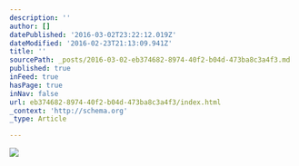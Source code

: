 ```yaml
---
description: ''
author: []
datePublished: '2016-03-02T23:22:12.019Z'
dateModified: '2016-02-23T21:13:09.941Z'
title: ''
sourcePath: _posts/2016-03-02-eb374682-8974-40f2-b04d-473ba8c3a4f3.md
published: true
inFeed: true
hasPage: true
inNav: false
url: eb374682-8974-40f2-b04d-473ba8c3a4f3/index.html
_context: 'http://schema.org'
_type: Article

---
```

![](https://the-grid-user-content.s3-us-west-2.amazonaws.com/ee7a721e-0018-4c7c-ae47-b980b52bbef4.png)